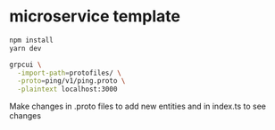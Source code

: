 # microservice template

``` Powershell
npm install
yarn dev
```

```Bash
grpcui \
  -import-path=protofiles/ \
  -proto=ping/v1/ping.proto \
  -plaintext localhost:3000
```

Make changes in .proto files to add new entities and in index.ts to see changes
